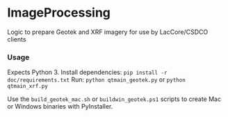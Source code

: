 # ImageProcessing
Logic to prepare Geotek and XRF imagery for use by LacCore/CSDCO clients

### Usage
Expects Python 3.
Install dependencies: `pip install -r doc/requirements.txt`
Run: `python qtmain_geotek.py` or `python qtmain_xrf.py`

Use the `build_geotek_mac.sh` or `buildwin_geotek.ps1` scripts to create Mac or Windows binaries with PyInstaller.
